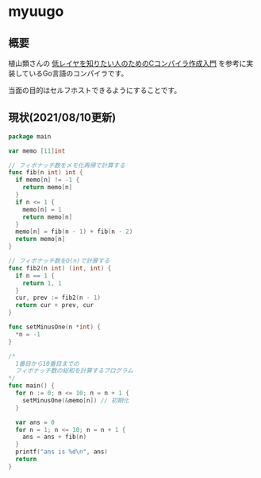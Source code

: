 # myuugo

## 概要
植山類さんの [低レイヤを知りたい人のためのCコンパイラ作成入門](https://www.sigbus.info/compilerbook) を参考に実装しているGo言語のコンパイラです。

当面の目的はセルフホストできるようにすることです。

## 現状(2021/08/10更新)
```go
package main

var memo [11]int

// フィボナッチ数をメモ化再帰で計算する
func fib(n int) int {
  if memo[n] != -1 {
    return memo[n]
  }
  if n <= 1 {
    memo[n] = 1
    return memo[n]
  }
  memo[n] = fib(n - 1) + fib(n - 2)
  return memo[n]
}

// フィボナッチ数をO(n)で計算する
func fib2(n int) (int, int) {
  if n == 1 {
    return 1, 1
  }
  cur, prev := fib2(n - 1)
  return cur + prev, cur
}

func setMinusOne(n *int) {
  *n = -1
}

/*
  1番目から10番目までの
  フィボナッチ数の総和を計算するプログラム
*/
func main() {
  for n := 0; n <= 10; n = n + 1 {
    setMinusOne(&memo[n]) // 初期化
  }

  var ans = 0
  for n = 1; n <= 10; n = n + 1 {
    ans = ans + fib(n)
  }
  printf("ans is %d\n", ans)
  return
}
```
